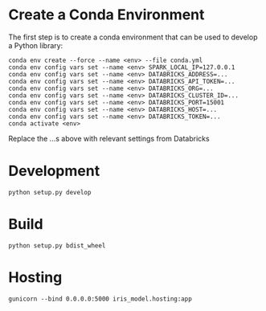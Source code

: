 # Create a Conda Environment

The first step is to create a conda environment that can be used to develop a Python library:

```
conda env create --force --name <env> --file conda.yml
conda env config vars set --name <env> SPARK_LOCAL_IP=127.0.0.1
conda env config vars set --name <env> DATABRICKS_ADDRESS=...
conda env config vars set --name <env> DATABRICKS_API_TOKEN=...
conda env config vars set --name <env> DATABRICKS_ORG=...
conda env config vars set --name <env> DATABRICKS_CLUSTER_ID=...
conda env config vars set --name <env> DATABRICKS_PORT=15001
conda env config vars set --name <env> DATABRICKS_HOST=...
conda env config vars set --name <env> DATABRICKS_TOKEN=...
conda activate <env>
```

Replace the ...s above with relevant settings from Databricks

# Development

```
python setup.py develop
```

# Build

```
python setup.py bdist_wheel
```

# Hosting

```
gunicorn --bind 0.0.0.0:5000 iris_model.hosting:app
```
